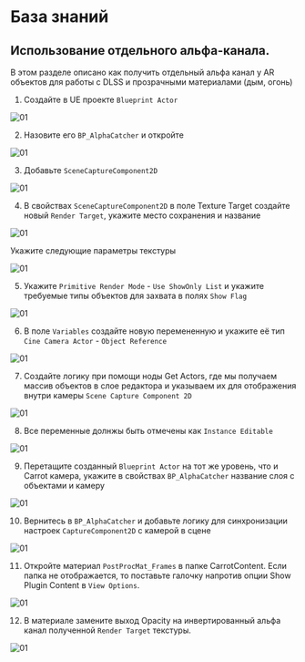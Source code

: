 ﻿# База знаний

## Использование отдельного альфа-канала.

В этом разделе описано как получить отдельный альфа канал у AR объектов для работы с DLSS и прозрачными материалами (дым, огонь)

1. Создайте в UE проекте `Blueprint Actor`

![01](_images//AlphaCatcher/01_bpcreation.png)

2. Назовите его `BP_AlphaCatcher` и откройте

![01](_images//AlphaCatcher/02_bpnaming.png)

3. Добавьте `SceneCaptureComponent2D`

![01](_images//AlphaCatcher/03_addcomponent.png)

4. В свойствах `SceneCaptureComponent2D` в поле Texture Target создайте новый `Render Target`, укажите место сохранения и название 

![01](_images//AlphaCatcher/04_createrendertarget.png)

Укажите следующие параметры текстуры

![01](_images//AlphaCatcher/04_1_rendertargetparameters.png)

5. Укажите `Primitive Render Mode` - `Use ShowOnly List` и укажите требуемые типы объектов для захвата в полях `Show Flag`

![01](_images//AlphaCatcher/05_capturecomponentdetails.png)

6. В поле `Variables` создайте новую перемененную и укажите её тип `Cine Camera Actor` - `Object Reference`

![01](_images//AlphaCatcher/06_cameravariable.png)

7. Создайте логику при помощи ноды Get Actors, где мы получаем массив объектов в слое редактора и указываем их для отображения внутри камеры `Scene Capture Component 2D`

![01](_images//AlphaCatcher/07_ShowOnlyNode.png)

8. Все переменные долнжы быть отмечены как `Instance Editable`

![01](_images//AlphaCatcher/08_variableeditable.png)

9. Перетащите созданный `Blueprint Actor` на тот же уровень, что и Carrot камера, укажите в свойствах `BP_AlphaCatcher` название слоя с объектами и камеру

![01](_images//AlphaCatcher/09_placebpinlevel.png)

10. Вернитесь в `BP_AlphaCatcher` и добавьте логику для синхронизации настроек `CaptureComponent2D` с камерой в сцене

![01](_images//AlphaCatcher/10_syncwithcamera.png)

11. Откройте материал `PostProcMat_Frames` в папке CarrotContent. Если папка не отображается, то поставьте галочку напротив опции Show Plugin Content в `View Options`.

![01](_images//AlphaCatcher/11_postproc_frames.png)

12. В материале замените выход Opacity на инвертированный альфа канал полученной `Render Target` текстуры.

![01](_images//AlphaCatcher/12_alphainject.png)